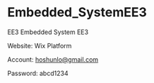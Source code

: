 # Embedded_SystemEE3
EE3 Embedded System EE3

Website: Wix Platform
 
  Account: hoshunlo@gmail.com
  
  Password: abcd1234
